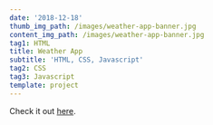 ```yaml
---
date: '2018-12-18'
thumb_img_path: /images/weather-app-banner.jpg
content_img_path: /images/weather-app-banner.jpg
tag1: HTML
title: Weather App
subtitle: 'HTML, CSS, Javascript'
tag2: CSS
tag3: Javascript
template: project
---
```


Check it out [here](https://mrobinson-weather.netlify.com/).
